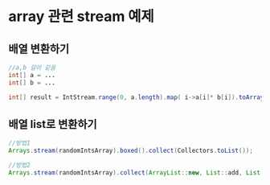#   array 관련 stream 예제

##  배열 변환하기
```java
//a,b 길이 같음
int[] a = ...
int[] b = ...

int[] result = IntStream.range(0, a.length).map( i->a[i]* b[i]).toArray();
```

##  배열 list로 변환하기
```java
//방법1
Arrays.stream(randomIntsArray).boxed().collect(Collectors.toList());

//방법2
Arrays.stream(randomIntsArray).collect(ArrayList::new, List::add, List::addAll);
```

